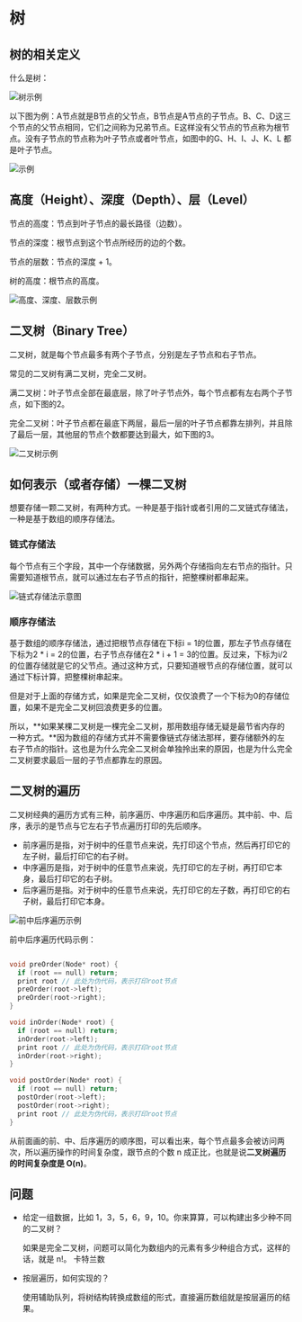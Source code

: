 # 树

## 树的相关定义

什么是树：

![树示例](https://static001.geekbang.org/resource/image/b7/29/b7043bf29a253bb36221eaec62b2e129.jpg)

以下图为例：A节点就是B节点的父节点，B节点是A节点的子节点。B、C、D这三个节点的父节点相同，它们之间称为兄弟节点。E这样没有父节点的节点称为根节点。没有子节点的节点称为叶子节点或者叶节点，如图中的G、H、I、J、K、L 都是叶子节点。

![示例](https://static001.geekbang.org/resource/image/22/ae/220043e683ea33b9912425ef759556ae.jpg)

## 高度（Height）、深度（Depth）、层（Level）

节点的高度：节点到叶子节点的最长路径（边数）。

节点的深度：根节点到这个节点所经历的边的个数。

节点的层数：节点的深度 + 1。

树的高度：根节点的高度。

![高度、深度、层数示例](https://static001.geekbang.org/resource/image/50/b4/50f89510ad1f7570791dd12f4e9adeb4.jpg)

## 二叉树（Binary Tree）

二叉树，就是每个节点最多有两个子节点，分别是左子节点和右子节点。

常见的二叉树有满二叉树，完全二叉树。

满二叉树：叶子节点全部在最底层，除了叶子节点外，每个节点都有左右两个子节点，如下图的2。

完全二叉树：叶子节点都在最底下两层，最后一层的叶子节点都靠左排列，并且除了最后一层，其他层的节点个数都要达到最大，如下图的3。

![二叉树示例](https://static001.geekbang.org/resource/image/09/2b/09c2972d56eb0cf67e727deda0e9412b.jpg)

## 如何表示（或者存储）一棵二叉树

想要存储一颗二叉树，有两种方式。一种是基于指针或者引用的二叉链式存储法，一种是基于数组的顺序存储法。

### 链式存储法

每个节点有三个字段，其中一个存储数据，另外两个存储指向左右节点的指针。只需要知道根节点，就可以通过左右子节点的指针，把整棵树都串起来。

![链式存储法示意图](https://static001.geekbang.org/resource/image/12/8e/12cd11b2432ed7c4dfc9a2053cb70b8e.jpg)

### 顺序存储法

基于数组的顺序存储法，通过把根节点存储在下标i = 1的位置，那左子节点存储在下标为2 * i = 2的位置，右子节点存储在2 * i + 1 = 3的位置。反过来，下标为i/2的位置存储就是它的父节点。通过这种方式，只要知道根节点的存储位置，就可以通过下标计算，把整棵树串起来。

但是对于上面的存储方式，如果是完全二叉树，仅仅浪费了一个下标为0的存储位置，如果不是完全二叉树回浪费更多的位置。

所以，**如果某棵二叉树是一棵完全二叉树，那用数组存储无疑是最节省内存的一种方式。**因为数组的存储方式并不需要像链式存储法那样，要存储额外的左右子节点的指针。这也是为什么完全二叉树会单独拎出来的原因，也是为什么完全二叉树要求最后一层的子节点都靠左的原因。

## 二叉树的遍历

二叉树经典的遍历方式有三种，前序遍历、中序遍历和后序遍历。其中前、中、后序，表示的是节点与它左右子节点遍历打印的先后顺序。

* 前序遍历是指，对于树中的任意节点来说，先打印这个节点，然后再打印它的左子树，最后打印它的右子树。
* 中序遍历是指，对于树中的任意节点来说，先打印它的左子树，再打印它本身，最后打印它的右子树。
* 后序遍历是指。对于树中的任意节点来说，先打印它的左子数，再打印它的右子树，最后打印它本身。

![前中后序遍历示例](https://static001.geekbang.org/resource/image/ab/16/ab103822e75b5b15c615b68560cb2416.jpg)

前中后序遍历代码示例：

```c

void preOrder(Node* root) {
  if (root == null) return;
  print root // 此处为伪代码，表示打印root节点
  preOrder(root->left);
  preOrder(root->right);
}

void inOrder(Node* root) {
  if (root == null) return;
  inOrder(root->left);
  print root // 此处为伪代码，表示打印root节点
  inOrder(root->right);
}

void postOrder(Node* root) {
  if (root == null) return;
  postOrder(root->left);
  postOrder(root->right);
  print root // 此处为伪代码，表示打印root节点
}
```

从前面画的前、中、后序遍历的顺序图，可以看出来，每个节点最多会被访问两次，所以遍历操作的时间复杂度，跟节点的个数 n 成正比，也就是说**二叉树遍历的时间复杂度是 O(n)**。

## 问题

* 给定一组数据，比如 1，3，5，6，9，10。你来算算，可以构建出多少种不同的二叉树？

  如果是完全二叉树，问题可以简化为数组内的元素有多少种组合方式，这样的话，就是 n!。
  卡特兰数

* 按层遍历，如何实现的？

  使用辅助队列，将树结构转换成数组的形式，直接遍历数组就是按层遍历的结果。
